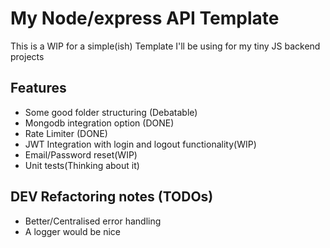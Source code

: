 # My Node/express API Template

This is a WIP for a simple(ish) Template I'll be using for my tiny JS backend projects

## Features
- Some good folder structuring (Debatable)
- Mongodb integration option (DONE)
- Rate Limiter (DONE)
- JWT Integration with login and logout functionality(WIP)
- Email/Password reset(WIP)
- Unit tests(Thinking about it)

## DEV Refactoring notes (TODOs)
- Better/Centralised error handling 
- A logger would be nice